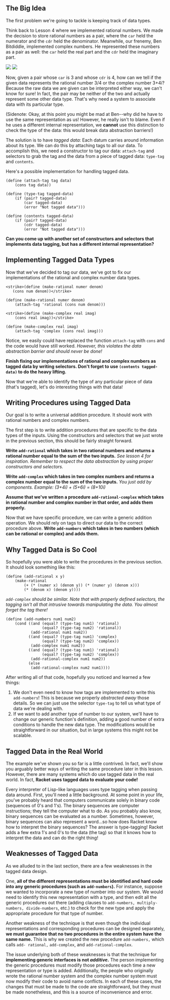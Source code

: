## The Big Idea

The first problem we're going to tackle is keeping track of data types.

Think back to Lesson 4 where we implemented rational numbers. We made the decision 
to store rational numbers as a pair, where the `car` held the numerator and 
the `cdr` held the denominator. Meanwhile, our frenemy, Ben Bitdiddle, implemented 
complex numbers. He represented these numbers as a pair as well: the `car` held the real part
and the `cdr` held the imaginary part.

![](/static/tagged_data_1.gif) ![](/static/tagged_data_2.gif)

Now, given a pair whose `car` is 3 and whose `cdr` is 4, how can we tell if the given data
represents the rational number 3/4 or the complex number 3+4i? 
Because the raw data we are given can be interpreted either way, we can't know for sure! 
In fact, the pair may be neither of the two and actually represent some other data type.
That's why need a system to associate data with its particular type.

(Sidenote: Okay, at this point you might be mad at Ben--why did he have to use
the same representation as us! However, he really isn't to blame. Even if he
uses a different internal representation, we **cannot** use this distinction
to check the type of the data: this would break data abstraction barriers!)

The solution is to have _tagged data_: Each datum carries around
information about its type. We can do this by attaching tags to all our data. To
accomplish this, we need a constructor to tag our data: `attach-tag` and
selectors to grab the tag and the data from a piece of tagged data: `type-tag` and `contents`.

Here's a possible implementation for handling tagged data.

    (define (attach-tag tag data)
        (cons tag data))
    
    (define (type-tag tagged-data)
        (if (pair? tagged-data)
            (car tagged-data)
            (error "Not tagged data")))
    
    (define (contents tagged-data)
        (if (pair? tagged-data)
            (cdr tagged-data)
            (error "Not tagged data")))
    

__Can you come up with another set of constructors and selectors that implements data tagging, but has a different internal representation?__

## Implementing Tagged Data Types

Now that we've decided to tag our data, we've got to fix our implementations of the rational and complex number data types.
    
    <strike>(define (make-rational numer denom)
       (cons num denom))</strike>

    (define (make-rational numer denom)
        (attach-tag 'rational (cons num denom)))
        
    <strike>(define (make-complex real imag)
        (cons real imag))</strike>
    
    (define (make-complex real imag)
        (attach-tag 'complex (cons real imag)))
        
    

Notice, we easily could have replaced the function `attach-tag` with `cons`
and the code would have still worked. *However, this violates the data
abstraction barrier and should never be done!*

__Finish fixing our implementations of rational and complex numbers as tagged data by writing selectors. Don't forget to use `(contents tagged-data)` to do the heavy lifting.__

Now that we're able to identify the type of any particular piece of data (that's tagged), let's do
interesting things with that data!

## Writing Procedures using Tagged Data

Our goal is to write a universal addition procedure. It should work with rational numbers and complex numbers.

The first step is to write addition procedures that are specific to the data types of the inputs. Using the constructors and selectors that we just wrote in the previous section, this should be fairly straight forward.

__Write `add-rational` which takes in two rational numbers and returns a rational number equal to the sum of the two inputs.__ *See lesson 4 for inspiration. Remember to respect the data abstraction by using proper constructors and selectors.*

__Write `add-complex` which takes in two complex numbers and returns a complex number equal to the sum of the two inputs.__ *You just add by components. Example: (3+4i) + (5+6i) = (8+10i)*

__Assume that we've written a procedure `add-rational-complex` which takes in rational number and complex number in that order, and adds them properly.__

Now that we have specific procedure, we can write a generic addition operation. We should rely on tags to direct our data to the correct procedure above. __Write `add-numbers` which takes in two numbers (which can be rational or complex) and adds them.__ 

## Why Tagged Data is So Cool

So hopefully you were able to write the procedures in the previous section. It
should look something like this:

    (define (add-rational x y)
        (make-rational 
            (+ (* (numer x) (denom y)) (* (numer y) (denom x)))
            (* (denom x) (denom y))))
        
*`add-complex` should be similar. Note that with properly defined selectors, the tagging isn't all that intrusive towards manipulating the data. You almost forget the tag there!*
    
    (define (add-numbers num1 num2)
        (cond ((and (equal? (type-tag num1) 'rational)
                    (equal? (type-tag num2) 'rational))
               (add-rational num1 num2))
              ((and (equal? (type-tag num1) 'complex)
                    (equal? (type-tag num2) 'complex))
               (add-complex num1 num2))
              ((and (equal? (type-tag num1) 'rational)
                    (equal? (type-tag num2) 'complex))
               (add-rational-complex num1 num2))
              (else
               (add-rational-complex num2 num1))))
    

After writing all of that code, hopefully you noticed and learned a few
things:

  1. We don't even need to know how tags are implemented to write this `add-numbers`! This is because we properly _abstracted away_ those details. So we can just use the selector `type-tag` to tell us what type of data we're dealing with. 
  2. If we want to add another type of number to our system, we'll have to change our generic function's definition, adding a good number of extra conditions to handle the new data type. The modifications would be straightforward in our situation, but in large systems this might not be scalable.

## Tagged Data in the Real World

The example we've shown you so far is a little contrived. In fact, we'll show
you arguably better ways of writing the same procedure later in this lesson.
However, there are many systems which do use tagged data in the real world. In
fact, **Racket uses tagged data to evaluate your code!**

Every interpreter of Lisp-like languages uses type tagging when passing data
around. First, you'll need a little background. At some point in your life,
you've probably heard that computers communicate solely in binary code (sequences of 0's and 1's). The binary sequences are computer instructions; they tell the computer what to do. As you probably also know, binary sequences can be evaluated as a number. Sometimes, however, binary sequences can also represent a word...so how does Racket know how to interpret the binary sequences? The answer is type-tagging! Racket adds a few extra 1's and 0's to the data (the tag) so that it knows how to interpret the data and can do the right thing!

## Weaknesses of Tagged Data

As we alluded to in the last section, there are a few weaknesses in the tagged
data design.

One, __all of the different representations must be identified and hard code into any generic procedures (such as `add-numbers`).__ For instance, suppose we wanted to
incorporate a new type of number into our system. We would need to identify
this new representation with a type, and then edit all the generic procedures out there (adding clauses to `add-numbers,
multiply-numbers, divide-numbers`,  etc.) to check for the new type and apply
the appropriate procedure for that type of number.

Another weakness of the technique is that even though the individual
representations and corresponding procedures can be designed separately, __we
must guarantee that no two procedures in the entire system have the same name.__
This is why we created the new procedure `add-numbers,` which calls `add-
rational,` `add-complex`, and `add-rational-complex`.

The issue underlying both of these weaknesses is that the technique for
__implementing generic interfaces is not _additive_.__ The person implementing the
generic procedures must modify those procedures each time a  new
representation or type is added. Additionally, the people who originally wrote
the rational number system and the complex number system must now modify their
code to avoid name conflicts. In each of these cases, the changes that must be
made to the code are straightforward, but they must be made nonetheless, and
this is a source of inconvenience and error.

